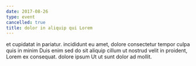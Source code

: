```yaml
---
date: 2017-08-26
type: event
cancelled: true
title: dolor in aliquip qui Lorem
---
```

et cupidatat in pariatur. incididunt eu amet, dolore consectetur tempor culpa quis in minim Duis enim sed do sit aliquip cillum ut nostrud velit in proident, Lorem ex consequat. dolore ipsum Ut ut sunt dolor ad mollit.